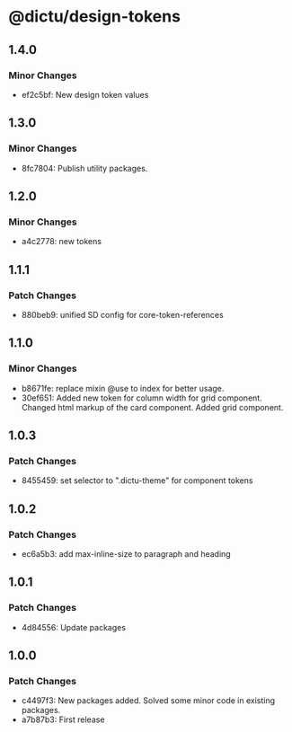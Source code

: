 # @dictu/design-tokens

## 1.4.0

### Minor Changes

- ef2c5bf: New design token values

## 1.3.0

### Minor Changes

- 8fc7804: Publish utility packages.

## 1.2.0

### Minor Changes

- a4c2778: new tokens

## 1.1.1

### Patch Changes

- 880beb9: unified SD config for core-token-references

## 1.1.0

### Minor Changes

- b8671fe: replace mixin @use to index for better usage.
- 30ef651: Added new token for column width for grid component. Changed html
  markup of the card component. Added grid component.

## 1.0.3

### Patch Changes

- 8455459: set selector to ".dictu-theme" for component tokens

## 1.0.2

### Patch Changes

- ec6a5b3: add max-inline-size to paragraph and heading

## 1.0.1

### Patch Changes

- 4d84556: Update packages

## 1.0.0

### Patch Changes

- c4497f3: New packages added. Solved some minor code in existing packages.
- a7b87b3: First release
